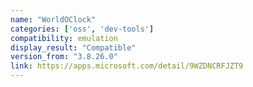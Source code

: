 ```yaml
---
name: "WorldOClock"
categories: ['oss', 'dev-tools']
compatibility: emulation
display_result: "Compatible"
version_from: "3.8.26.0"
link: https://apps.microsoft.com/detail/9WZDNCRFJZT9
---
```

